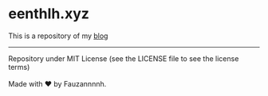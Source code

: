 # eenthlh.xyz

This is a repository of my [blog](https://eenthlh.xyz)

<hr>
Repository under MIT License (see the LICENSE file to see the license terms)
<br><br>
Made with ♥️ by Fauzannnnh.
